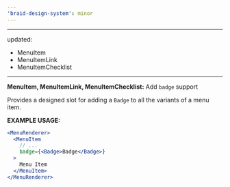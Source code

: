 ```yaml
---
'braid-design-system': minor
---
```


---
updated:
  - MenuItem
  - MenuItemLink
  - MenuItemChecklist
---

**MenuItem, MenuItemLink, MenuItemChecklist:** Add `badge` support

Provides a designed slot for adding a `Badge` to all the variants of a menu item.

**EXAMPLE USAGE:**
```jsx
<MenuRenderer>
  <MenuItem
    // ...
    badge={<Badge>Badge</Badge>}
  >
    Menu Item
  </MenuItem>
</MenuRenderer>
```
